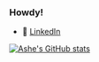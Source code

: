 ### Howdy!

- :office: [LinkedIn](https://www.linkedin.com/in/ashelane)


[![Ashe's GitHub stats](https://github-readme-stats-theta-six-84.vercel.app/api?username=ashexs&count_private=true&show_icons=true&theme=jinx)](https://github.com/ashexs/github-readme-stats)
